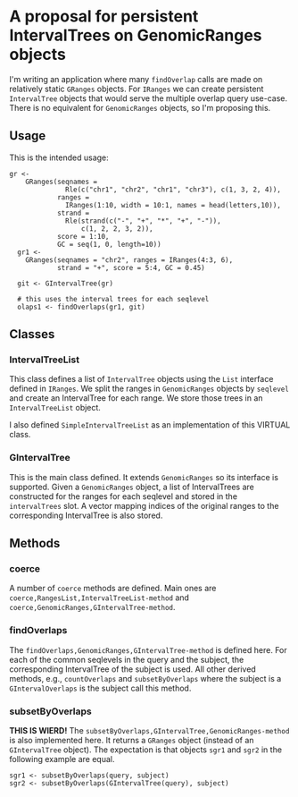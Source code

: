 A proposal for persistent IntervalTrees on GenomicRanges objects
=================================================================

I'm writing an application where many `findOverlap` calls are made on relatively static `GRanges` objects. For `IRanges` we can create persistent `IntervalTree` objects that would serve the multiple overlap query use-case. There is no equivalent for `GenomicRanges` objects, so I'm proposing this.

Usage
------

This is the intended usage:

```{r}
gr <-
    GRanges(seqnames =
              Rle(c("chr1", "chr2", "chr1", "chr3"), c(1, 3, 2, 4)),
            ranges =
              IRanges(1:10, width = 10:1, names = head(letters,10)),
            strand =
              Rle(strand(c("-", "+", "*", "+", "-")),
                  c(1, 2, 2, 3, 2)),
            score = 1:10,
            GC = seq(1, 0, length=10))
  gr1 <-
    GRanges(seqnames = "chr2", ranges = IRanges(4:3, 6),
            strand = "+", score = 5:4, GC = 0.45)
  
  git <- GIntervalTree(gr)
  
  # this uses the interval trees for each seqlevel
  olaps1 <- findOverlaps(gr1, git)
```
Classes
--------

### IntervalTreeList

This class defines a list of `IntervalTree` objects using the `List` interface defined in `IRanges`. We split the ranges in `GenomicRanges` objects by `seqlevel` and create an IntervalTree for each range. We store those trees in an `IntervalTreeList` object.

I also defined `SimpleIntervalTreeList` as an implementation of this VIRTUAL class.

### GIntervalTree

This is the main class defined. It extends `GenomicRanges` so its interface is supported.
Given a `GenomicRanges` object, a list of IntervalTrees are constructed for the ranges for each seqlevel and stored in the `intervalTrees` slot. A vector mapping indices of the original ranges to the corresponding IntervalTree is also stored.

Methods
--------

### coerce

A number of `coerce` methods are defined. Main ones are `coerce,RangesList,IntervalTreeList-method` and `coerce,GenomicRanges,GIntervalTree-method`. 

### findOverlaps

The `findOverlaps,GenomicRanges,GIntervalTree-method` is defined here. For each of the common seqlevels in the  query and the subject, the corresponding IntervalTree of the subject is used. All other derived methods, e.g., `countOverlaps` and `subsetByOverlaps` where the subject is a `GIntervalOverlaps` is the subject call this method.

### subsetByOverlaps
**THIS IS WIERD!** The `subsetByOverlaps,GIntervalTree,GenomicRanges-method` is also implemented here. It returns a `GRanges` object (instead of an `GIntervalTree` object). The expectation is that objects `sgr1` and `sgr2` in the following example are equal.

```{r}
sgr1 <- subsetByOverlaps(query, subject)
sgr2 <- subsetByOverlaps(GIntervalTree(query), subject)
```



